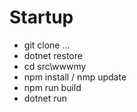 # Startup
* git clone ...
* dotnet restore
* cd src\wwwmy
* npm install / nmp update
* npm run build
* dotnet run
